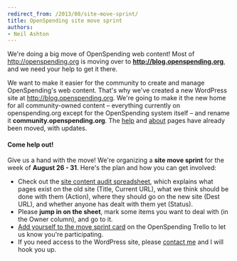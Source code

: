 ```yaml
---
redirect_from: /2013/08/site-move-sprint/
title: OpenSpending site move sprint
authors:
- Neil Ashton
---
```

We're doing a big move of OpenSpending web content! Most of <http://openspending.org> is moving over to **<http://blog.openspending.org>**, and we need your help to get it there.

We want to make it easier for the community to create and manage OpenSpending's web content. That's why we've created a new WordPress site at <http://blog.openspending.org>. We're going to make it the new home for all community-owned content – everything currently on openspending.org except for the OpenSpending system itself – and rename it **community.openspending.org**. The [help][1] and [about][2] pages have already been moved, with updates.

#### Come help out!

Give us a hand with the move! We're organizing a **site move sprint** for the week of **August 26 - 31**. Here's the plan and how you can get involved:

* Check out the [site content audit spreadsheet][3], which explains what pages exist on the old site (Title, Current URL), what we think should be done with them (Action), where they should go on the new site (Dest URL), and whether anyone has dealt with them yet (Status).
* Please **jump in on the sheet**, mark some items you want to deal with (in the Owner column), and go to it.
* [Add yourself to the move sprint card][4] on the OpenSpending Trello to let us know you're participating.
* If you need access to the WordPress site, please [contact me][5] and I will hook you up.

[1]:	http://blog.openspending.org/help/
[2]:	http://blog.openspending.org/about
[3]:	https://docs.google.com/spreadsheet/ccc?key=0AqR8dXc6Ji4JdEZpYWZoVWFWS2QxdkJCVzVoNmRodWc&usp=sharing
[4]:	https://trello.com/c/GjLERmLu/54-openspending-site-move-sprint-august-26-to-31
[5]:	mailto:neil.ashton@okfn.org

